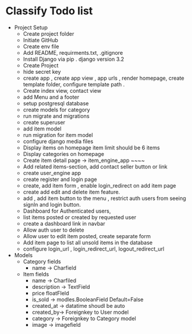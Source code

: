 
# Classify Todo list 

* Project Setup
    * Create project folder 
    * Initiate GitHub 
    * Create env file 
    * Add README, requirments.txt, .gitignore
    * Install Django via pip . django version 3.2
    * Create Project 
    * hide secret key 
    * create app , create app view , app urls , render homepage, create template folder, configure template path .
    * Create index view, contact view 
    * add Menu and a footer 
    * setup postgresql database 
    * create models for category 
    * run migrate and migrations 
    * create superuser  
    * add item model
    * run migration for item model
    * configure django media files
    * Display items on homepage item limit should be 6 items 
    * Display categories on homepage
    * Create item detail page &rarr; item_engine_app ~~~~
    * Add related items-section, add contact seller button or link 
    * create user_engine app 
    * create register and login page
    * create, add item form , enable login_redirect on add item page
    * create add edit and delete item feature. 
    * add , add item button to the menu , restrict auth users from seeing signIn and login button.
    * Dashboard for Authenticated users,
    * list items posted or created by requested user
    * create a dashboard link in navbar
    * Allow auth user to delete 
    * Allow user to edit item posted, create separate form
    * Add item page to list all unsold items in the database
    * configure login_url , login_redirect_url, logout_redirect_url
* Models
    * Category fields  
      * name &rarr; Charfield
    * Item fields 
      * name &rarr; Charfiled 
      * description &rarr; TextField
      * price floatFIeld
      * is_sold &rarr; modles.BooleanField Default=False
      * created_at &rarr; datatime shoudl be auto
      * created_by&rarr; Foreignkey to User model
      * category &rarr; Foreignkey to Category model
      * image &rarr; imagefield

